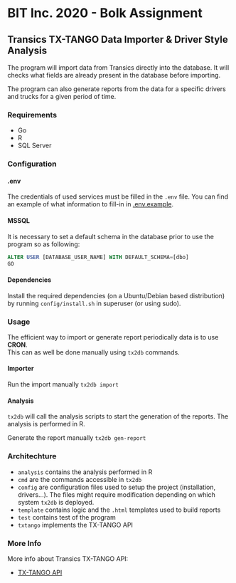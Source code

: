 # BIT Inc. 2020 - Bolk Assignment

## Transics TX-TANGO Data Importer & Driver Style Analysis

The program will import data from Transics directly into the database.
It will checks what fields are already present in the database before importing.

The program can also generate reports from the data for a specific drivers and trucks for a given period of time.

### Requirements

* Go
* R
* SQL Server

### Configuration

#### .env

The credentials of used services must be filled in the `.env` file. You can find an example of what information to fill-in in [.env.example](.env.example).

#### MSSQL

It is necessary to set a default schema in the database prior to use the program so as following:

```sql
ALTER USER [DATABASE_USER_NAME] WITH DEFAULT_SCHEMA=[dbo]
GO

```

#### Dependencies

Install the required dependencies (on a Ubuntu/Debian based distribution) by running `config/install.sh` in superuser (or using sudo).

### Usage

The efficient way to import or generate report periodically data is to use **CRON**.  
This can as well be done manually using `tx2db` commands.

#### Importer

Run the import manually
```tx2db import```

#### Analysis

`tx2db` will call the analysis scripts to start the generation of the reports.
The analysis is performed in R.

Generate the report manually
```tx2db gen-report```

### Architechture

* ```analysis``` contains the analysis performed in R
* ```cmd``` are the commands accessible in `tx2db`
* ```config``` are configuration files used to setup the project (installation, drivers...). The files might require modification depending on which system `tx2db` is deployed.
* ```template``` contains logic and the `.html` templates used to build reports
* ```test``` contains test of the program
* ```txtango``` implements the TX-TANGO API


### More Info

More info about Transics TX-TANGO API:
* [TX-TANGO API](http://integratorsprod.transics.com/OperationOverview.aspx)
